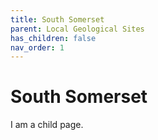 ```yaml
---
title: South Somerset
parent: Local Geological Sites
has_children: false
nav_order: 1
---
```


# South Somerset

I am a child page.
